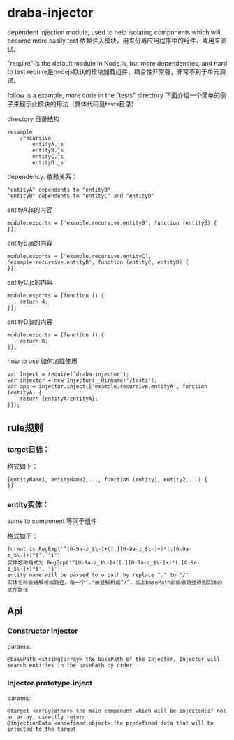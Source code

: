 # draba-injector #

dependent injection module, used to help isolating components which will become more easily test
依赖注入模块，用来分离应用程序中的组件，或用来测试。

"require" is the default module in Node.js, but more dependencies, and hard to test
require是nodejs默认的模块加载组件，耦合性非常强，非常不利于单元测试。

follow is a example, more code in the "tests" directory
下面介绍一个简单的例子来展示此模块的用法（具体代码见tests目录）

directory
目录结构

    /example
        /recursive
            entityA.js
            entityB.js
            entityC.js
            entityD.js

dependency:
依赖关系：

    "entityA" dependents to "entityB"
    "entityB" dependents to "entityC" and "entityD"

entityA.js的内容

    module.exports = ['example.recursive.entityB', function (entityB) {
    }];

entityB.js的内容

    module.exports = ['example.recursive.entityC', 'example.recursive.entityD', function (entityC, entityD) {
    }];

entityC.js的内容

    module.exports = [function () {
        return 4;
    }];

entityD.js的内容

    module.exports = [function () {
        return 8;
    }];

how to use
如何加载使用

    var Inject = require('draba-injector');
    var injector = new Injector(__dirname+'/tests');
    var app = injector.inject(['example.recursive.entityA', function (entityA) {
        return {entityA:entityA};
    }]);

## rule规则 ##

### target目标： ###

格式如下：

    [entityName1, entityName2,..., function (entity1, entity2,...) {
    }]

### entity实体： ###

same to component
等同于组件

格式如下：

    format is RegExp('^[0-9a-z_$\-]+([.][0-9a-z_$\-]+)*(:[0-9a-z_$\-]+)*$', 'i')
    实体名称格式为 RegExp('^[0-9a-z_$\-]+([.][0-9a-z_$\-]+)*(:[0-9a-z_$\-]+)*$', 'i')
    entity name will be parsed to a path by replace "." to "/"
    实体名称会被解析成路径，每一个"."被替解析成“/”，加上basePath前缀做路径得到实体的文件路径

## Api ##

### Constructor Injector ###

params:

    @basePath <string|array> the basePath of the Injector, Injector will search entities in the basePath by order

### Injector.prototype.inject ###

params:

    @target <array|other> the main component which will be injected;if not an array, directly return
    @injectionData <undefined|object> the predefined data that will be injected to the target
